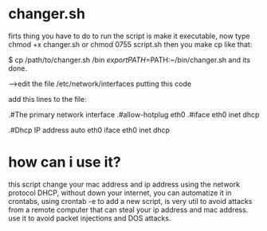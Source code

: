 # changer.sh
firts thing you have to do to run the script is make it executable, now type chmod +x changer.sh or chmod 0755 script.sh then you make cp like that:

$ cp /path/to/changer.sh /bin
$export PATH=$PATH:~/bin/changer.sh
and its done.

-->edit the file /etc/network/interfaces putting this code

add this lines to the file:

.#The primary network interface
.#allow-hotplug eth0
.#iface eth0 inet dhcp

.#Dhcp IP address
auto eth0
iface eth0 inet dhcp

# how can i use it?
this script change your mac address and ip address using the network protocol DHCP, without down your internet, you can automatize it in crontabs, using crontab -e to add a new script, is very util to avoid attacks from a remote computer that can steal your ip address and mac address.
use it to avoid packet injections and DOS attacks.


